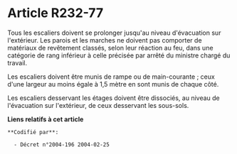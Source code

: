 # Article R232-77

Tous les escaliers doivent se prolonger jusqu'au niveau d'évacuation sur l'extérieur. Les parois et les marches ne doivent
pas comporter de matériaux de revêtement classés, selon leur réaction au feu, dans une catégorie de rang inférieur à celle
précisée par arrêté du ministre chargé du travail.

Les escaliers doivent être munis de rampe ou de main-courante ; ceux d'une largeur au moins égale à 1,5 mètre en sont munis
de chaque côté.

Les escaliers desservant les étages doivent être dissociés, au niveau de l'évacuation sur l'extérieur, de ceux desservant les
sous-sols.

**Liens relatifs à cet article**

	**Codifié par**:

	  - Décret n°2004-196 2004-02-25
